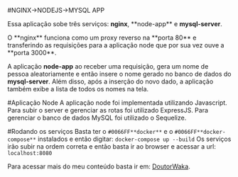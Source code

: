 #NGINX->NODEJS->MYSQL APP

<p>Essa aplicação sobe três serviços: <b>nginx</b>, **node-app** e <b>mysql-server</b>.</p>

<p>O **nginx** funciona como um proxy reverso na **porta 80** e transferindo
as requisições para a aplicação node que por sua vez ouve a **porta 3000**.</p>

A aplicação **node-app** ao receber uma requisição, gera um nome de pessoa
aleatoriamente e então insere o nome gerado no banco de dados do **mysql-server**.
Além disso, após a inserção do novo dado, a aplicação também exibe a lista
de todos os nomes na tela.

#Aplicação Node
A aplicação node foi implementada utilizando Javascript. Para subir
o server e gerenciar as rotas foi utilizado ExpressJS. Para gerenciar
o banco de dados MySQL foi utilizado o Sequelize.

#Rodando os serviços
Basta ter o `#0066FF**docker**` e o `#0066FF**docker-compose**` instalados e então digitar:
`docker-compose up --build`
Os serviços irão subir na ordem correta e então basta ir ao browser e 
acessar a url:
`localhost:8080`

Para acessar mais do meu conteúdo basta ir em: [DoutorWaka](http://doutorwaka.tech/youtube).